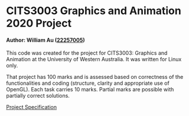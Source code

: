 # CITS3003 Graphics and Animation 2020 Project
#### Author: William Au ([22257005](https://github.com/spaghettipanda))

This code was created for the project for CITS3003: Graphics and Animation at the University of Western Australia. It was written for Linux only.

That project has 100 marks and is assessed based on correctness of the functionalities and coding (structure, clarity and appropriate use of OpenGL). 
Each task carries 10 marks. 
Partial marks are possible with partially correct solutions.

[Project Specification](https://teaching.csse.uwa.edu.au/units/CITS3003/labsheet.php?fname=project-2020/project-2020)
